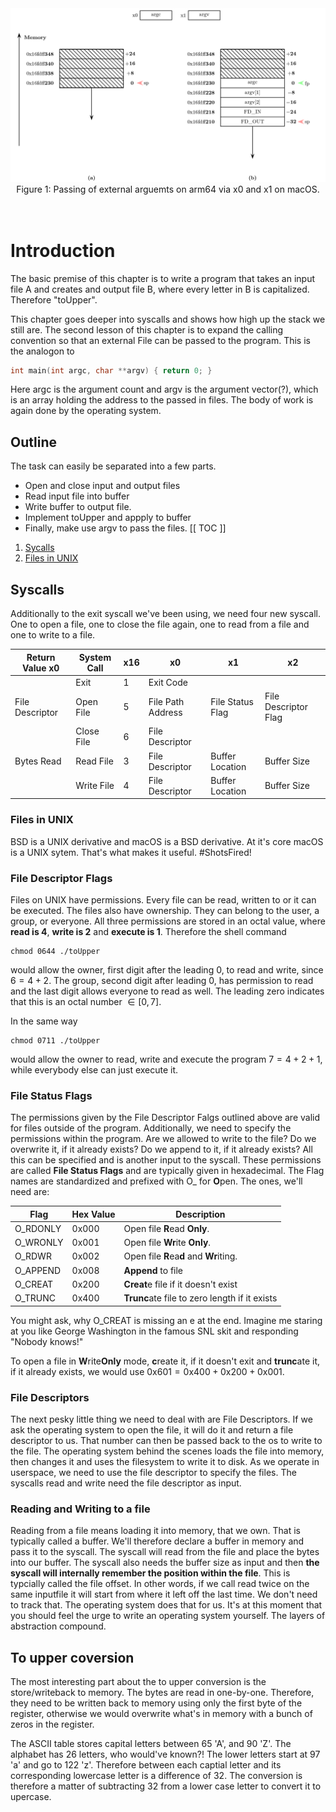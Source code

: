 <div align="center">
  <img src="./.assets/2025-04-04_Marek_Schiffer_arm64_Calling_External_Expanded.png" alt="External Calling x86_64" width="700">

  <div align="center">
    <figcaption> Figure 1: Passing of external arguemts on arm64 via x0 and x1 on macOS. </figcaption>
  </div>
  <br> <br>
</div>

# Introduction
The basic premise of this chapter is to write a program that
takes an input file A  and creates and output file B, where every letter
in B is capitalized. Therefore "toUpper".

This chapter goes deeper into syscalls and shows how high up the stack we still are.
The second lesson of this chapter is to expand the calling convention so that an external
File can be passed to the program. This is the analogon to
```c
int main(int argc, char **argv) { return 0; }
```
Here argc is the argument count and argv is the argument vector(?), which is an array
holding the address to the passed in files. The body of work is again done by the operating
system.
## Outline
The task can easily be separated into a few parts.
- Open and close input and output files
- Read input file into buffer
- Write buffer to output file.
- Implement toUpper and appply to buffer
- Finally, make use argv to pass the files.
[[ TOC ]]
1. [Sycalls](#Syscalls)
2. [Files in UNIX](#Files-in-UNIX)
## Syscalls
Additionally to the exit syscall we've been using, we need four new syscall. One to open
a file, one to close the file again, one to read from a file and one to write to a file.

| Return Value x0   | System Call   | x16  | x0                | x1               | x2                   |
|-------------------|---------------|------|-------------------|------------------|----------------------|
|                   | Exit          |  1   | Exit Code         |                  |                      |
| File Descriptor   | Open File     |  5   | File Path Address | File Status Flag | File Descriptor Flag |
|                   | Close File    |  6   | File Descriptor   |                  |                      |
| Bytes Read        | Read File     |  3   | File Descriptor   | Buffer Location  | Buffer Size          |
|                   | Write File    |  4   | File Descriptor   | Buffer Location  | Buffer Size          |

### Files in UNIX
BSD is a UNIX derivative and macOS is a BSD derivative. At it's core macOS is a UNIX sytem.
That's what makes it useful. \#ShotsFired!

### File Descriptor Flags
Files on UNIX have permissions. Every file can be read, written to or it can be executed.
The files also have ownership. They can belong to the user, a group, or everyone.
All three permissions are stored in an octal value, where **read is 4**, **write is 2**
and **execute is 1**. Therefore the shell command
```
chmod 0644 ./toUpper
```
would allow the owner, first digit after the leading 0, to read and write, since
$6 = 4 + 2$. The group, second digit after leading 0, has permission to read and the last
digit allows everyone to read as well. The leading zero indicates that this is an octal number
$\in [0,7]$.

In the same way
```
chmod 0711 ./toUpper
```
would allow the owner to read, write and execute the program $7 = 4 + 2 + 1$, while everybody else can just execute it.

### File Status Flags
The permissions given by the File Descriptor Falgs outlined above are valid for files outside of the program.
Additionally, we need to specify the permissions within the program. Are we allowed to write to the file?
Do we overwrite it, if it already exists? Do we append to it, if it already exists? All this can be
specified and is another input to the syscall. These permissions are called **File Status Flags** and are
typically given in hexadecimal.  The Flag names are standardized and prefixed with O\_ for **O**pen.
The ones, we'll need are:

| Flag       | Hex Value | Description                                      |
|------------|-----------|--------------------------------------------------|
| O_RDONLY   | 0x000     | Open file **R**ead **Only**.                     |
| O_WRONLY   | 0x001     | Open file **Wr**ite **Only**.                    |
| O_RDWR     | 0x002     | Open file **R**ea**d** and **Wr**iting.          |
| O_APPEND   | 0x008     | **Append** to file                               |
| O_CREAT    | 0x200     | **Creat**e file if it doesn't exist              |
| O_TRUNC    | 0x400     | **Trunc**ate file to zero length if it exists    |

You might ask, why O\_CREAT is missing an e at the end. Imagine me staring at
you like George Washington in the famous SNL skit and responding "Nobody knows!"

To open a file in **W**rite**Only** mode, **c**reate it, if it doesn't exit and
**trunc**ate it, if it already exists, we would use $\text{0x601} = \text{0x400} + \text{0x200} + \text{0x001}$.

### File Descriptors
The next pesky little thing we need to deal with are File Descriptors. If we ask the operating system
to open the file, it will do it and return a file descriptor to us. That number can then be passed back
to the os to write to the file. The operating system behind the scenes loads the file into memory,
then changes it and uses the filesystem to write it to disk. As we operate in userspace, we need to
use the file descriptor to specify the files. The syscalls read and write need the file descriptor as
input.

### Reading and Writing to a file
Reading from a file means loading it into memory, that we own. That is typically called a buffer. We'll
therefore declare a buffer in memory and pass it to the syscall. The syscall will read from the file
and place the bytes into our buffer. The syscall also needs the buffer size as input and then
**the syscall will internally remember the position within the file**. This is typcially called the
file offset. In other words, if we call read twice on the same inputfile it will start from where it left
off the last time. We don't need to track that. The operating system does that for us. It's at this moment
that you should feel the urge to write an operating system yourself. The layers of abstraction compound.

## To upper coversion
The most interesting part about the to upper conversion is the store/writeback to memory. The bytes are read
in one-by-one. Therefore, they need to be written back to memory using only the first byte of the register,
otherwise we would overwrite what's in memory with a bunch of zeros in the register.  

The ASCII table stores capital letters between $65$ 'A', and $90$ 'Z'.
The alphabet has 26 letters, who would've known?! The lower letters start at $97$ 'a' and go to
$122$ 'z'. Therefore between each captial letter and its corresponding lowercase letter is a
difference of $32$. The conversion is therefore a matter of subtracting $32$ from a lower case letter
to convert it to upercase.



